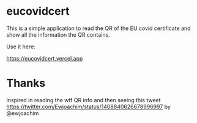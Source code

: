# eucovidcert

This is a simple application to read the QR of the EU covid certificate and show all the information the QR contains.

Use it here:

https://eucovidcert.vercel.app

# Thanks

Inspired in reading the wtf QR info and then seeing this tweet https://twitter.com/Ewjoachim/status/1408840626678996997 by @ewjoachim
